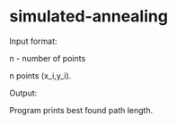 # simulated-annealing
Input format: 

n - number of points

n points (x_i,y_i). 

Output:

Program prints best found path length.
